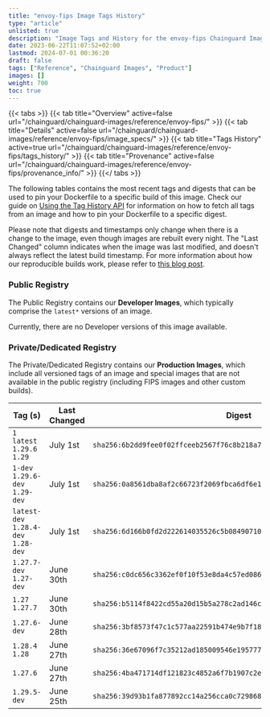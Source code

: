 ```yaml
---
title: "envoy-fips Image Tags History"
type: "article"
unlisted: true
description: "Image Tags and History for the envoy-fips Chainguard Image"
date: 2023-06-22T11:07:52+02:00
lastmod: 2024-07-01 00:36:20
draft: false
tags: ["Reference", "Chainguard Images", "Product"]
images: []
weight: 700
toc: true
---
```


{{< tabs >}}
{{< tab title="Overview" active=false url="/chainguard/chainguard-images/reference/envoy-fips/" >}}
{{< tab title="Details" active=false url="/chainguard/chainguard-images/reference/envoy-fips/image_specs/" >}}
{{< tab title="Tags History" active=true url="/chainguard/chainguard-images/reference/envoy-fips/tags_history/" >}}
{{< tab title="Provenance" active=false url="/chainguard/chainguard-images/reference/envoy-fips/provenance_info/" >}}
{{</ tabs >}}

The following tables contains the most recent tags and digests that can be used to pin your Dockerfile to a specific build of this image. Check our guide on [Using the Tag History API](/chainguard/chainguard-images/using-the-tag-history-api/) for information on how to fetch all tags from an image and how to pin your Dockerfile to a specific digest.

Please note that digests and timestamps only change when there is a change to the image, even though images are rebuilt every night. The "Last Changed" column indicates when the image was last modified, and doesn't always reflect the latest build timestamp. For more information about how our reproducible builds work, please refer to [this blog post](https://www.chainguard.dev/unchained/reproducing-chainguards-reproducible-image-builds).

### Public Registry
The Public Registry contains our **Developer Images**, which typically comprise the `latest*` versions of an image.

Currently, there are no Developer versions of this image available.

### Private/Dedicated Registry
The Private/Dedicated Registry contains our **Production Images**, which include all versioned tags of an image and special images that are not available in the public registry (including FIPS images and other custom builds).

| Tag (s)                               | Last Changed | Digest                                                                    |
|---------------------------------------|--------------|---------------------------------------------------------------------------|
|  `1` `latest` `1.29.6` `1.29`         | July 1st     | `sha256:6b2dd9fee0f02ffceeb2567f76c8b218a74247c153b0356265dde82feada741b` |
|  `1-dev` `1.29.6-dev` `1.29-dev`      | July 1st     | `sha256:0a8561dba8af2c66723f2069fbca6df6e1484953f4fce2a6ab058b079bb8145b` |
|  `latest-dev` `1.28.4-dev` `1.28-dev` | July 1st     | `sha256:6d166b0fd2d222614035526c5b084907101bb4fead9f5a889e346ea56281b437` |
|  `1.27.7-dev` `1.27-dev`              | June 30th    | `sha256:c0dc656c3362ef0f10f53e8da4c57ed08699de4966d5f9c69c2ee769da769286` |
|  `1.27` `1.27.7`                      | June 30th    | `sha256:b5114f8422cd55a20d15b5a278c2ad146c9227a5896905ed0abd673201a1acbc` |
|  `1.27.6-dev`                         | June 28th    | `sha256:3bf8573f47c1c577aa22591b474e9b7f18e1e90fd8626312a26c8fafa13d65e4` |
|  `1.28.4` `1.28`                      | June 27th    | `sha256:36e67096f7c35212ad185009546e195777e504982f2e546f247e4f1a4e049d5c` |
|  `1.27.6`                             | June 27th    | `sha256:4ba471714df121823c4852a6f7b1907c2ea7c2e11772f30bc154a91c1c39c641` |
|  `1.29.5-dev`                         | June 25th    | `sha256:39d93b1fa877892cc14a256cca0c7298680a05c28bab75a04ed6517e875f79a3` |

